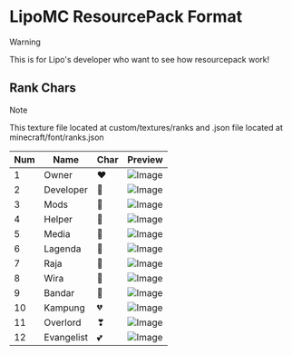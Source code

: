 # LipoMC ResourcePack Format
> [!WARNING]
> This is for Lipo's developer who want to see how resourcepack work!

## Rank Chars
> [!NOTE]
> This texture file located at custom/textures/ranks and .json file located at minecraft/font/ranks.json

|Num| Name        | Char | Preview |
|---|-------------| ------------- | ------------- |
| 1 | Owner       | ❤   | ![Image](https://github.com/user-attachments/assets/f6d92d18-1f48-4764-b40e-e9d464b12d98)  |
| 2 | Developer   | 🧡  | ![Image](https://github.com/user-attachments/assets/6c63abc7-1ae7-4201-95fa-dd63e1c28fdf)  |
| 3 | Mods        | 💛  | ![Image](https://github.com/user-attachments/assets/fd0fd2b3-5378-4815-a067-b9962145b729)  |
| 4 | Helper      | 💚  | ![Image](https://github.com/user-attachments/assets/9f03b372-61d1-4107-a8ef-eabef555e9bd)  |
| 5 | Media       | 💙  | ![Image](https://github.com/user-attachments/assets/37978463-b9b2-4611-a42f-508f58228ab9)  |
| 6 | Lagenda     | 💜  | ![Image](https://github.com/user-attachments/assets/8bc00e00-ff34-4a42-b14a-75a058f355af)  |
| 7 | Raja        | 🤎  | ![Image](https://github.com/user-attachments/assets/d5f27890-720d-4c62-ac12-8a75a92143b3)  |
| 8 | Wira        | 🖤  | ![Image](https://github.com/user-attachments/assets/25d84ffa-eaaa-41b8-ba06-f956c620188c)  |
| 9 | Bandar      | 🤍  | ![Image](https://github.com/user-attachments/assets/27d79c15-ff34-4726-8965-9a312cd56921)  |
|10 | Kampung     | 💔  | ![Image](https://github.com/user-attachments/assets/74bf1d8b-6693-404d-a352-1e1cceaf4643)  |
|11 | Overlord    | ❣   | ![Image](https://github.com/user-attachments/assets/fe1230bb-760c-4073-a8e7-7bd3c92e4a15)  |
|12 | Evangelist  | 💕  | ![Image](https://github.com/user-attachments/assets/0d00931f-358f-4718-bd85-00389a9a2d91)  |
